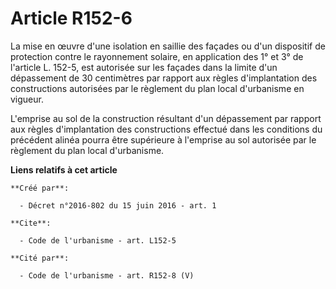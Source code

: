 # Article R152-6

La mise en œuvre d'une isolation en saillie des façades ou d'un dispositif de protection contre le rayonnement solaire, en
application des 1° et 3° de l'article L. 152-5, est autorisée sur les façades dans la limite d'un dépassement de 30
centimètres par rapport aux règles d'implantation des constructions autorisées par le règlement du plan local d'urbanisme en
vigueur. 

L'emprise au sol de la construction résultant d'un dépassement par rapport aux règles d'implantation des constructions
effectué dans les conditions du précédent alinéa pourra être supérieure à l'emprise au sol autorisée par le règlement du plan
local d'urbanisme.

**Liens relatifs à cet article**

	**Créé par**:

	  - Décret n°2016-802 du 15 juin 2016 - art. 1

	**Cite**:

	  - Code de l'urbanisme - art. L152-5

	**Cité par**:

	  - Code de l'urbanisme - art. R152-8 (V)
